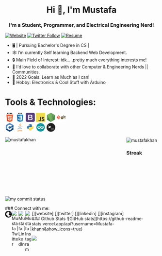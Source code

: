 <h1 align="center">Hi 👋, I'm Mustafa</h1>
<h3 align="center">I'm a Student, Programmer, and Electrical Engineering Nerd!</h3>

[![Website](https://img.shields.io/website?label=Mustafakhan.rocks&style=for-the-badge&url=https%3A%2F%2Fcodestackr.com)](https://mustafakhan.rocks)
[![Twitter Follow](https://img.shields.io/twitter/follow/Mustafa_Khan?color=1DA1F2&logo=twitter&style=for-the-badge)](https://twitter.com/intent/follow?original_referer=https%3A%2F%2Fgithub.com%2FMustafa_kh4n&screen_name=mustafa_kh4n)
[![Resume](https://img.shields.io/website?label=Resume&style=for-the-badge&url=https%3A%2F%2Fcodestackr.com)](https://drive.google.com/file/d/1OBI1CbV2Wg8KDhOWaKdXwlEKU5xhGUFf/view?usp=sharing)

- 🖥 | Pursuing Bachelor's Degree in CS |
- 🕸️ I’m currently Self learning Backend Web Development. 
- 🔒 Main Field of Interest: idk.....pretty much everything interests me!
- 👯 I'd love to collaborate with other Computer & Engineering Nerds || Communities.
- 🥅 2022 Goals: Learn as Much as I can! 
- 🤖 Hobby: Electronics & Cool Stuff with Arduino

# Tools & Technologies:
<code><img height="30" src="https://raw.githubusercontent.com/github/explore/80688e429a7d4ef2fca1e82350fe8e3517d3494d/topics/html/html.png"></code>
<code><img height="30" src="https://raw.githubusercontent.com/github/explore/80688e429a7d4ef2fca1e82350fe8e3517d3494d/topics/css/css.png"></code>
<code><img height="30" src="https://raw.githubusercontent.com/github/explore/80688e429a7d4ef2fca1e82350fe8e3517d3494d/topics/bootstrap/bootstrap.png"></code>
<code><img height="30" src="https://raw.githubusercontent.com/github/explore/80688e429a7d4ef2fca1e82350fe8e3517d3494d/topics/javascript/javascript.png"></code>
<code><img height="30" src="https://raw.githubusercontent.com/github/explore/80688e429a7d4ef2fca1e82350fe8e3517d3494d/topics/nodejs/nodejs.png"></code>
<code><img height="30" src="https://raw.githubusercontent.com/github/explore/80688e429a7d4ef2fca1e82350fe8e3517d3494d/topics/git/git.png"></code>
<br>
<code><img height="30" src="https://raw.githubusercontent.com/github/explore/80688e429a7d4ef2fca1e82350fe8e3517d3494d/topics/cpp/cpp.png"></code>
<code><img height="30" src="https://raw.githubusercontent.com/github/explore/80688e429a7d4ef2fca1e82350fe8e3517d3494d/topics/java/java.png"></code>
<code><img height="30" src="https://raw.githubusercontent.com/github/explore/80688e429a7d4ef2fca1e82350fe8e3517d3494d/topics/python/python.png"></code>
<code><img height="30" src="https://raw.githubusercontent.com/github/explore/80688e429a7d4ef2fca1e82350fe8e3517d3494d/topics/arduino/arduino.png"></code>
<code><img height="30" src="https://raw.githubusercontent.com/github/explore/80688e429a7d4ef2fca1e82350fe8e3517d3494d/topics/terminal/terminal.png"></code>
<br>
<p>
 <!-- GitHub Statistics!-->
<img align="left" height="195px" width="400px" src="https://github-readme-stats.vercel.app/api?username=mustafa-khann&show_icons=true&count_private=true&show_icons=true&hide=php&bg_color=30,A0A0A0,020104&title_color=fff&text_color=fff" alt="mustafakhan"/>

<!-- Most Languages Used Statistics!-->  
  <img align="center" height="195px" width="350px" src="https://github-readme-stats.vercel.app/api/top-langs/?username=mustafa-khann&layout=compact&hide=php,smarty&bg_color=30,A0A0A0,020104&title_color=fff&text_color=fff" alt="mustafakhan" />
</p>

### Streak
<p align="left">
<img src="https://github-readme-streak-stats.herokuapp.com/?user=Mustafa-khann&theme=ads-juicy-fresh&hide_border=true" alt="my commit status" width="49%" /> 
</p>
### Connect with me: 
<br>
[<img align="left" alt="mustafa.rocks" width="22px" src="https://raw.githubusercontent.com/iconic/open-iconic/master/svg/globe.svg" />][website]
[<img align="left" alt="Mustafa | Twitter" width="22px" src="https://cdn.jsdelivr.net/npm/simple-icons@v3/icons/twitter.svg" />][twitter]
[<img align="left" alt="Mustafa | LinkedIn" width="22px" src="https://cdn.jsdelivr.net/npm/simple-icons@v3/icons/linkedin.svg" />][linkedin]
[<img align="left" alt="Mustafa | Instagram" width="22px" src="https://cdn.jsdelivr.net/npm/simple-icons@v3/icons/instagram.svg" />][instagram]
<br>
### Github Stats
![GitHub stats](https://github-readme-stats.vercel.app/api?username=Mustafa-khann&show_icons=true)

![](https://komarev.com/ghpvc/?username=Mustafa-khann&color=red&label=Profile+Views)

[website]: https://mustafakhan.rocks
[Resume]: https://drive.google.com/file/d/1OBI1CbV2Wg8KDhOWaKdXwlEKU5xhGUFf/view?usp=sharing
[twitter]: https://twitter.com/mustafa_kh4n
[instagram]: https://instagram.com/mustafa.afridi_
[linkedin]: https://www.linkedin.com/in/mustafa-kh4n/
